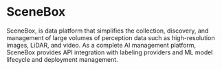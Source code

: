# SceneBox

SceneBox, is data platform that simplifies the collection, discovery, and management of large volumes of perception data
such as high-resolution images, LiDAR, and video. As a complete AI management platform, SceneBox provides API
integration with labeling providers and ML model lifecycle and deployment management.
